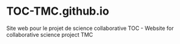 # TOC-TMC.github.io
Site web pour le projet de science collaborative TOC - Website for collaborative science project TMC
